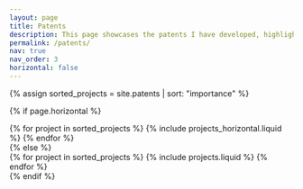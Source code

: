 ```yaml
---
layout: page
title: Patents
description: This page showcases the patents I have developed, highlighting my contributions and work.
permalink: /patents/
nav: true
nav_order: 3
horizontal: false
---
```


<!-- pages/patents.md -->
<div class="projects">

{% assign sorted_projects = site.patents | sort: "importance" %}

  <!-- Generate cards for each project -->

{% if page.horizontal %}

  <div class="container">
    <div class="row row-cols-1 row-cols-md-2">
    {% for project in sorted_projects %}
      {% include projects_horizontal.liquid %}
    {% endfor %}
    </div>
  </div>
  {% else %}
  <div class="row row-cols-1 row-cols-md-3">
    {% for project in sorted_projects %}
      {% include projects.liquid %}
    {% endfor %}
  </div>
{% endif %}
</div>
